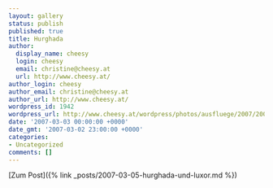 ```yaml
---
layout: gallery
status: publish
published: true
title: Hurghada
author:
  display_name: cheesy
  login: cheesy
  email: christine@cheesy.at
  url: http://www.cheesy.at/
author_login: cheesy
author_email: christine@cheesy.at
author_url: http://www.cheesy.at/
wordpress_id: 1942
wordpress_url: http://www.cheesy.at/wordpress/photos/ausfluege/2007/2007-03-03/
date: '2007-03-03 00:00:00 +0000'
date_gmt: '2007-03-02 23:00:00 +0000'
categories:
- Uncategorized
comments: []
---
```


[Zum Post]({% link _posts/2007-03-05-hurghada-und-luxor.md %})
<!--:-->
